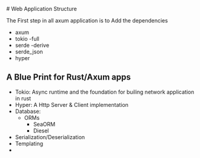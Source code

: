 # Web Application Structure

The First step in all axum application is to Add the dependencies
- axum 
- tokio -full
- serde -derive
- serde_json
- hyper


## A Blue Print for Rust/Axum apps
- Tokio: Async runtime and the foundation for builing network application in rust
- Hyper: A Http Server & Client implementation
- Database:
  - ORMs
    - SeaORM
    - Diesel
- Serialization/Deserialization
- Templating
- 